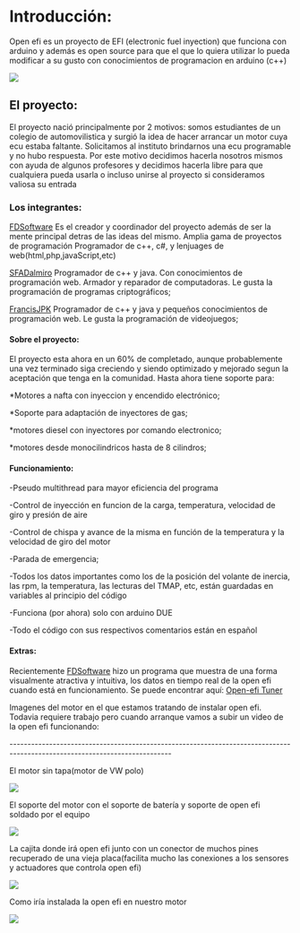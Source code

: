 <h1>Introducción:</h1>
<p >Open efi es un proyecto de EFI (electronic fuel inyection) que funciona con arduino y además es open source para que el que lo quiera utilizar lo pueda modificar a su gusto con conocimientos de programacion en arduino (c++)</p>
<img src="http://i.imgur.com/ucgET5K.jpg">

<h2>El proyecto:</h2>
El proyecto nació principalmente por 2 motivos: 
somos estudiantes de un colegio de automovilistica y surgió la idea de hacer arrancar un motor cuya ecu estaba faltante.
Solicitamos al instituto brindarnos una ecu programable y no hubo respuesta. Por este motivo decidimos hacerla nosotros mismos con ayuda de algunos profesores y decidimos hacerla libre para que cualquiera pueda usarla o incluso unirse al proyecto si consideramos valiosa su entrada

<h3>Los integrantes:</h3>
<p><a href="https://github.com/FDSoftware">FDSoftware</a>
Es el creador y coordinador del proyecto además de ser la mente principal detras de las ideas del mismo. Amplia gama de proyectos de programación
Programador de c++, c#, y lenjuages de web(html,php,javaScript,etc)</p>
<p><a href="https://github.com/SFADalmiro">SFADalmiro</a>
Programador de c++ y java. Con conocimientos de programación web. Armador y reparador de computadoras. Le gusta la programación de programas criptográficos;</p>
<p><a href="https://github.com/FrancisJPK">FrancisJPK</a>
Programador de c++ y java y pequeños conocimientos de programación web. Le gusta la programación de videojuegos;</p>

<h4>Sobre el proyecto:</h4>
El proyecto esta ahora en un 60% de completado, aunque probablemente una vez terminado siga creciendo y siendo optimizado y mejorado segun la aceptación que tenga en la comunidad.
Hasta ahora tiene soporte para:

<p>*Motores a nafta con inyeccion y encendido electrónico;</p>
<p>*Soporte para adaptación de inyectores de gas;</p>
<p>*motores diesel con inyectores por comando electronico;</p>
<p>*motores desde monocilindricos hasta de 8 cilindros;</p>

<h4>Funcionamiento:</h4>
<p>-Pseudo multithread para mayor eficiencia del programa</p>
<p>-Control de inyección en funcion de la carga, temperatura, velocidad de giro y presión de aire</p>
<p>-Control de chispa y avance de la misma en función de la temperatura y la velocidad de giro del motor</p>
<p>-Parada de emergencia;</p>
<p>-Todos los datos importantes como los de la posición del volante de inercia, las rpm, la temperatura, las lecturas del TMAP, etc, están guardadas en variables al principio del código</p>
<p>-Funciona (por ahora) solo con arduino DUE</p>
<p>-Todo el código con sus respectivos comentarios están en español</p>

<h4>Extras:</h4>
<p>
Recientemente <a href="https://github.com/FDSoftware">FDSoftware</a> hizo un programa que muestra de una forma visualmente atractiva y intuitiva, los datos en tiempo real de la open efi cuando está en funcionamiento. 
Se puede encontrar aquí: <a href="https://github.com/FDSoftware/OpenEFI-Tuner">Open-efi Tuner</a>
</p>
<p>Imagenes del motor en el que estamos tratando de instalar open efi. Todavia requiere trabajo pero cuando arranque vamos a subir un video de la open efi funcionando:</p>
<p>---------------------------------------------------------------------------------------------------------------------------</p>
<p>El motor sin tapa(motor de VW polo)</p>
<img src="http://i.imgur.com/fnN9Sl0.jpg">
<p>El soporte del motor con el soporte de batería y soporte de open efi soldado por el equipo</p>
<img src="http://i.imgur.com/MoLzxqV.jpg">
<p>La cajita donde irá open efi junto con un conector de muchos pines recuperado de una vieja placa(facilita mucho las conexiones a los sensores y actuadores que controla open efi)</p>
<img src="http://i.imgur.com/oklJsEe.jpg">
<p>Como iría instalada la open efi en nuestro motor</p>
<img src="http://i.imgur.com/S2FYv5k.jpg">
